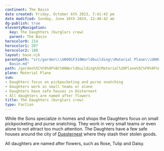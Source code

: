 ```yaml
---
continent: The Basin
date created: Friday, October 6th 2023, 7:41:43 pm
date modified: Sunday, June 16th 2024, 12:48:42 am
dg-publish: true
eleventyNavigation:
  key: The Daughters (burglars crew)
  parent: The Basin
herocolor0: 214
herocolor1: 207
herocolor2: 180
layout: base.njk
parentpath: "src/garden\\\U0001F310Worldbuilding\\Material Plane\\\U0001F3DE️The Basin/The
  Basin.md"
path: /garden%5C%F0%9F%8C%90Worldbuilding%5CMaterial%20Plane%5C%F0%9F%8F%9E%EF%B8%8FThe%20Basin%5CFactions%5CLost%20Hops/The%20Daughters%20%28burglars%20crew%29/
plane: Material Plane
sum:
- Daughters focus on pickpocketing and purse snatching
- Daughters work in small teams or alone
- Daughters have safe houses in Düsternest
- All daughters are named after flowers
title: The Daughters (burglars crew)
type: Faction
---
```


While the Sons specialize in homes and shops the Daughters focus on small pickpocketing and purse snatching. They work in very small teams or even alone to not attract too much attention. The Daughters have a few safe houses around the city of [Duesternest](/garden/%F0%9F%8C%90Worldbuilding%5CMaterial%20Plane%5C%F0%9F%8F%9E%EF%B8%8FThe%20Basin%5CRegions%5CDuesternest/Duesternest) where they stash their stolen goods.

All daughters are named after flowers, such as Rose, Tulip and Daisy.